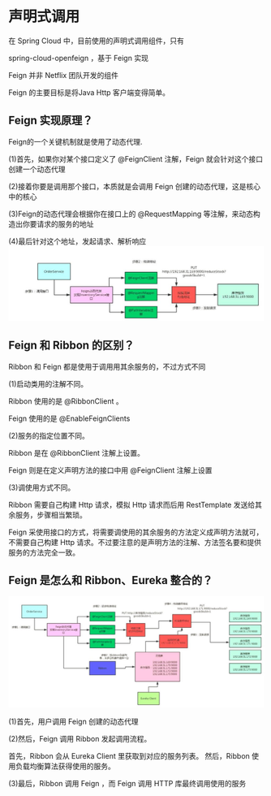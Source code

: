 # 声明式调用

在 Spring Cloud 中，目前使用的声明式调用组件，只有

spring-cloud-openfeign ，基于 Feign 实现

Feign 并非 Netflix 团队开发的组件

Feign 的主要目标是将Java Http 客户端变得简单。

## Feign 实现原理？

Feign的一个关键机制就是使用了动态代理.

(1)首先，如果你对某个接口定义了 @FeignClient 注解，Feign 就会针对这个接口创建一个动态代理

(2)接着你要是调用那个接口，本质就是会调用 Feign 创建的动态代理，这是核心中的核心

(3)Feign的动态代理会根据你在接口上的 @RequestMapping 等注解，来动态构造出你要请求的服务的地址

(4)最后针对这个地址，发起请求、解析响应
![image](https://github.com/williamzhang11/fastframework/blob/master/src/main/java/com/xiu/fastframework/image/feign.JPG)

## Feign 和 Ribbon 的区别？

Ribbon 和 Feign 都是使用于调用用其余服务的，不过方式不同

(1)启动类用的注解不同。

Ribbon 使用的是 @RibbonClient 。

Feign 使用的是 @EnableFeignClients

(2)服务的指定位置不同。

Ribbon 是在 @RibbonClient 注解上设置。

Feign 则是在定义声明方法的接口中用 @FeignClient 注解上设置


(3)调使用方式不同。

Ribbon 需要自己构建 Http 请求，模拟 Http 请求而后用 RestTemplate 发送给其余服务，步骤相当繁琐。

Feign 采使用接口的方式，将需要调使用的其余服务的方法定义成声明方法就可，不需要自己构建 Http 请求。不过要注意的是声明方法的注解、方法签名要和提供服务的方法完全一致。

## Feign 是怎么和 Ribbon、Eureka 整合的？

![image](https://github.com/williamzhang11/fastframework/blob/master/src/main/java/com/xiu/fastframework/image/feignribbon.JPG)

(1)首先，用户调用 Feign 创建的动态代理

(2)然后，Feign 调用 Ribbon 发起调用流程。

首先，Ribbon 会从 Eureka Client 里获取到对应的服务列表。
然后，Ribbon 使用负载均衡算法获得使用的服务。

(3)最后，Ribbon 调用 Feign ，而 Feign 调用 HTTP 库最终调用使用的服务





























